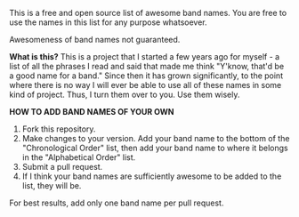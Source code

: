 This is a free and open source list of awesome band names. You are free to use the names in this list for any purpose whatsoever. 

Awesomeness of band names not guaranteed.

**What is this?**
This is a project that I started a few years ago for myself - a list of all the phrases I read and said that made me think "Y'know, that'd be a good name for a band."
Since then it has grown significantly, to the point where there is no way I will ever be able to use all of these names in some kind of project. Thus, I turn them over to you. Use them wisely.

**HOW TO ADD BAND NAMES OF YOUR OWN**

1. Fork this repository.
2. Make changes to your version. Add your band name to the bottom of the "Chronological Order" list, then add your band name to where it belongs in the "Alphabetical Order" list. 
3. Submit a pull request. 
4. If I think your band names are sufficiently awesome to be added to the list, they will be. 

For best results, add only one band name per pull request. 